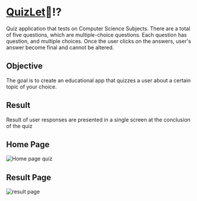 # <a href="https://the-quizlet-shilpe.netlify.app/"> QuizLet</a>🤔⁉️
 <p>Quiz application that tests on Computer Science Subjects. There are a total of five questions, which are multiple-choice questions. Each question has question, and multiple choices. Once the user clicks on the answers, user's answer become final and cannot be altered.</p>

## Objective
<p>The goal is to create an educational app that quizzes a user about a certain topic of your choice.</p>

## Result
<p>Result of user responses are presented in a single screen at the conclusion of the quiz</p>

## Home Page
![Home page  quiz](https://user-images.githubusercontent.com/56014170/161750168-361a73a5-6051-49b9-ac5c-06d0bb2a7be0.gif)

## Result Page
![result page](https://user-images.githubusercontent.com/56014170/161911403-92a0f7b7-e169-4c86-a61d-378dd2d6c596.gif)
